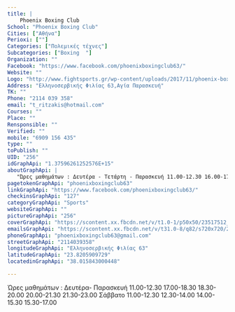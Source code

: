 ```yaml
---
title: |
    Phoenix Boxing Club
School: "Phoenix Boxing Club"
Cities: ["Αθήνα"]
Perioxi: [""]
Categories: ["Πολεμικές τέχνες"]
Subcategories: ["Boxing  "]
Organization: ""
Facebook: "https://www.facebook.com/phoenixboxingclub63/"
Website: ""
Logo: "http://www.fightsports.gr/wp-content/uploads/2017/11/phoenix-boxing-club-logo-1.jpg"
Address: "Ελληνοσερβικής Φιλίας 63,Αγία Παρασκευή"
TK: ""
Phone: "2114 039 358"
email: "t_ritzakis@hotmail.com"
Courses: ""
Place: ""
Rensponsible: ""
Verified: ""
mobile: "6909 156 435"
type: ""
toPublish: ""
UID: "256"
idGraphApi: "1.37596261252576E+15"
aboutGraphApi: | 
   "Ώρες μαθημάτων : Δευτέρα - Τετάρτη - Παρασκευή 11.00-12.30 16.00-17.30 17.30-18.30 18.30-20.00 20.00-21.30 21.30-23.00 Τρίτη - Πέμπτη 11.00-12.30 17.00-18.30 18.30-20.00 20.00-21.30 21.30-23.00 Σάββατο"
pagetokenGraphApi: "phoenixboxingclub63"
linkGraphApi: "https://www.facebook.com/phoenixboxingclub63/"
checkinsGraphApi: "127"
categoryGraphApi: "Sports"
websiteGraphApi: ""
pictureGraphApi: "256"
coverGraphApi: "https://scontent.xx.fbcdn.net/v/t1.0-1/p50x50/23517512_1375964569192228_1995444387877476061_n.jpg?oh=4644502af43f2373c692d9c9911250f8&amp;oe=5B3FB2EB"
emailsGraphApi: "https://scontent.xx.fbcdn.net/v/t31.0-8/q82/s720x720/23415589_1375965499192135_7974891961672138879_o.jpg?oh=0e8cdb219429c9f65ded2e0dfe25f46e&amp;oe=5B425E41"
phoneGraphApi: "phoenixboxingclub63@gmail.com"
streetGraphApi: "2114039358"
longitudeGraphApi: "Ελληνοσερβικής Φιλίας 63"
latitudeGraphApi: "23.8205909729"
locatedinGraphApi: "38.015843000448"

---
```


Ώρες μαθημάτων : Δευτέρα- Παρασκευή 11.00-12.30 17.00-18.30 18.30-20.00 20.00-21.30 21.30-23.00 Σάββατο 11.00-12.30 12.30-14.00 14.00-15.30 15.30-17.00 

